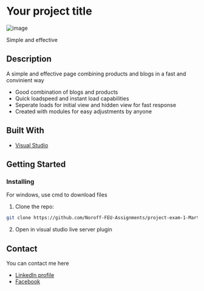 # Your project title

![image](https://prototype.meeplegalaxy.com/wp-content/uploads/2023/12/portofilio-exam-1.png)

Simple and effective

## Description

A simple and effective page combining products and blogs in a fast and convinient way

- Good combination of blogs and products
- Quick loadspeed and instant load capabilities
- Seperate loads for initial view and hidden view for fast response
- Created with modules for easy adjustments by anyone

## Built With

- [Visual Studio](https://code.visualstudio.com/)

## Getting Started

### Installing

For windows, use cmd to download files

1. Clone the repo:

```bash
git clone https://github.com/Noroff-FEU-Assignments/project-exam-1-Martinsn676.git
```

2. Open in visual studio live server plugin

## Contact

You can contact me here

- [LinkedIn profile](https://www.linkedin.com/in/martin-sk%C3%A5la-nyg%C3%A5rd-0a6120263)
- [Facebook](https://www.facebook.com/meeplegalaxymartin)

